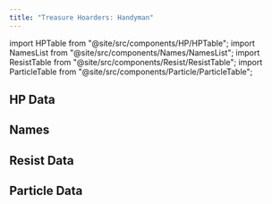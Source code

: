 ```yaml
---
title: "Treasure Hoarders: Handyman"
---
```


import HPTable from "@site/src/components/HP/HPTable";
import NamesList from "@site/src/components/Names/NamesList";
import ResistTable from "@site/src/components/Resist/ResistTable";
import ParticleTable from "@site/src/components/Particle/ParticleTable";

## HP Data

<HPTable item_key="treasurehoardershandyman" data_src="enemy" />

## Names

<NamesList item_key="treasurehoardershandyman" data_src="enemy" />

## Resist Data

<ResistTable item_key="treasurehoardershandyman" data_src="enemy" />

## Particle Data

<ParticleTable item_key="treasurehoardershandyman" data_src="enemy" />